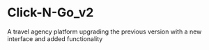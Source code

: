 # Click-N-Go_v2
A travel agency platform upgrading the previous version with a new interface and added functionality
